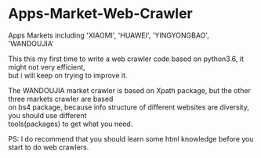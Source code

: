 # Apps-Market-Web-Crawler

Apps Markets including 'XIAOMI', 'HUAWEI', 'YINGYONGBAO', 'WANDOUJIA'


This this my first time to write a web crawler code based on python3.6, it might not very efficient,<br> 
but i will keep on trying to improve it.


The WANDOUJIA market crawler is based on Xpath package, but the other three markets crawler are based<br> 
on bs4 package, because info structure of different websites are diversity, you should use different<br> 
tools(packages) to get what you need.


PS: I do recommend that you should learn some html knowledge before you start to do web crawlers.
